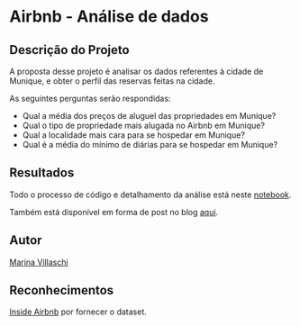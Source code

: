 # Airbnb - Análise de dados

## Descrição do Projeto

A proposta desse projeto é analisar os dados referentes à cidade de Munique, e obter o perfil das reservas feitas na cidade.

As seguintes perguntas serão respondidas:

* Qual a média dos preços de aluguel das propriedades em Munique?
* Qual o tipo de propriedade mais alugada no Airbnb em Munique?
* Qual a localidade mais cara para se hospedar em Munique?
* Qual é a média do mínimo de diárias para se hospedar em Munique?


## Resultados

Todo o processo de código e detalhamento da análise está neste [notebook](https://github.com/marinavillaschi/airbnb-analysis/blob/main/Analisando_os_Dados_do_Airbnb_Munique.ipynb).

Também está disponível em forma de post no blog [aqui](https://pandascouple.medium.com/an%C3%A1lise-dos-dados-do-airbnb-munique-2632d1cb150e).

## Autor

[Marina Villaschi](https://www.linkedin.com/in/marinavillaschi/)

## Reconhecimentos

[Inside Airbnb](http://insideairbnb.com/get-the-data/) por fornecer o dataset.